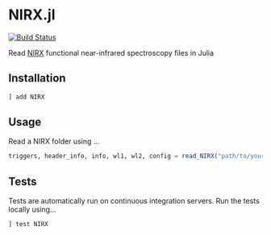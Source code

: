 # NIRX.jl

[![Build Status](https://travis-ci.com/rob-luke/NIRX.jl.svg?branch=master)](https://travis-ci.com/rob-luke/NIRX.jl)

Read [NIRX](https://nirx.net/) functional near-infrared spectroscopy files in Julia


## Installation

```julia
] add NIRX
```


## Usage

Read a NIRX folder using ...
```julia
triggers, header_info, info, wl1, wl2, config = read_NIRX("path/to/your/data")
```


## Tests

Tests are automatically run on continuous integration servers. Run the tests locally using...
```julia
] test NIRX
```
